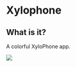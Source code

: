 # Xylophone

## What is it?

A colorful XyloPhone app. 

![](https://github.com/ldizon8/iOS-Development/blob/master/Xylophone-iOS13/2.png)

